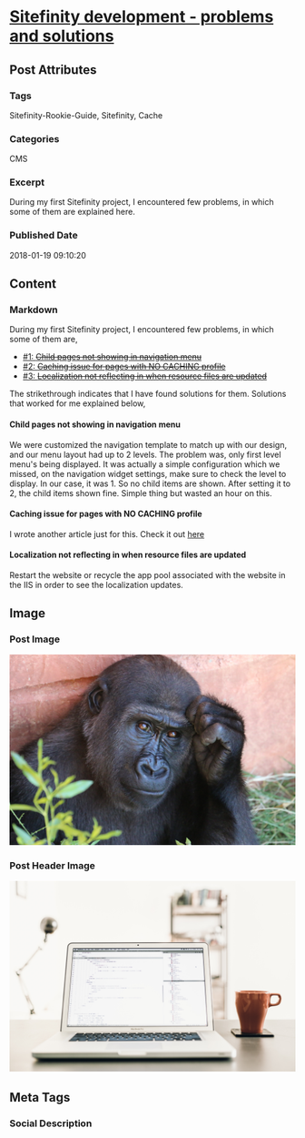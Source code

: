 # [Sitefinity development - problems and solutions](https://www.abhith.net/post/sitefinity-development-problems-and-solutions/)

## Post Attributes

### Tags

Sitefinity-Rookie-Guide, Sitefinity, Cache

### Categories

CMS

### Excerpt

During my first Sitefinity project, I encountered few problems, in which some of them are explained here.

### Published Date

2018-01-19 09:10:20

## Content

### Markdown

During my first Sitefinity project, I encountered few problems, in which some of them are,

* [#1: <strike>Child pages not showing in navigation menu</strike>](#1)
* [#2: <strike>Caching issue for pages with NO CACHING profile</strike>](#2)
* [#3: <strike>Localization not reflecting in when resource files are updated</strike>](#localization-not-reflecting-in-when-resource-files-are-updated)

The strikethrough indicates that I have found solutions for them.
Solutions that worked for me explained below,

#### <a name="1"></a>Child pages not showing in navigation menu

We were customized the navigation template to match up with our design, and our menu layout had up to 2 levels. The problem was, only first level menu's being displayed. It was actually a simple configuration which we missed, on the navigation widget settings, make sure to check the level to display. In our case, it was 1. So no child items are shown. After setting it to 2, the child items shown fine. Simple thing but wasted an hour on this.

#### <a name="2"></a>Caching issue for pages with NO CACHING profile

I wrote another article just for this. Check it out [here](https://www.abhith.net/post/sitefinity-caching-issue-for-pages-with-no-caching-profile/)

#### <a name="localization-not-reflecting-in-when-resource-files-are-updated"></a> Localization not reflecting in when resource files are updated

Restart the website or recycle the app pool associated with the website in the IIS in order to see the localization updates.

## Image

### Post Image

![Post Image](rob-schreckhise-40905-unsplash.jpg)

### Post Header Image

![Post Header Image](artem-sapegin-180146-unsplash.jpg)

## Meta Tags

### Social Description
